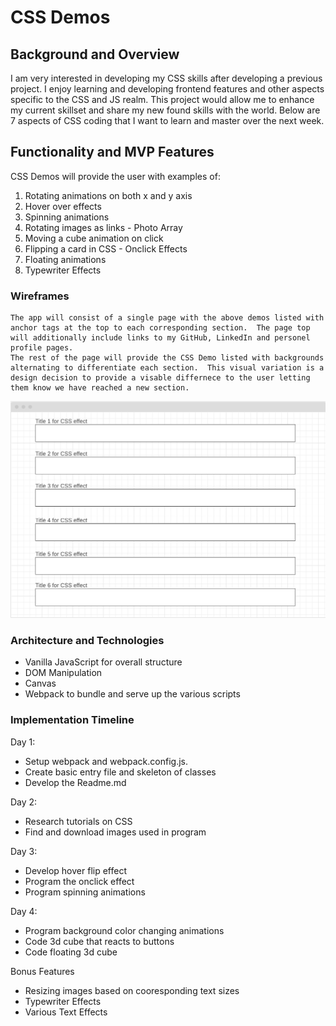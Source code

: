 # CSS Demos

## Background and Overview

I am very interested in developing my CSS skills after developing a previous project.  I enjoy learning and developing frontend features and other aspects specific to the CSS and JS realm.
This project would allow me to enhance my current skillset and share my new found skills with the world.  Below are 7 aspects of CSS coding that I want to learn and master over the next week.

## Functionality and MVP Features

CSS Demos will provide the user with examples of:

1) Rotating animations on both x and y axis
2) Hover over effects
3) Spinning animations
4) Rotating images as links - Photo Array
5) Moving a cube animation on click
6) Flipping a card in CSS - Onclick Effects
7) Floating animations
8) Typewriter Effects

 
### Wireframes
    The app will consist of a single page with the above demos listed with anchor tags at the top to each corresponding section.  The page top will additionally include links to my GitHub, LinkedIn and personel profile pages.
    The rest of the page will provide the CSS Demo listed with backgrounds alternating to differentiate each section.  This visual variation is a design decision to provide a visable differnece to the user letting them know we have reached a new section.

![CSSDEMO](./images/CssDemoWireframes.png)


### Architecture and Technologies

- Vanilla JavaScript for overall structure
- DOM Manipulation
- Canvas
- Webpack to bundle and serve up the various scripts


### Implementation Timeline

Day 1: 
- Setup webpack and webpack.config.js. 
- Create basic entry file and skeleton of classes
- Develop the Readme.md

Day 2: 
- Research tutorials on CSS
- Find and download images used in program

Day 3:
- Develop hover flip effect
- Program the onclick effect
- Program spinning animations

Day 4:
- Program background color changing animations
- Code 3d cube that reacts to buttons
- Code floating 3d cube


Bonus Features
- Resizing images based on cooresponding text sizes
- Typewriter Effects
- Various Text Effects
